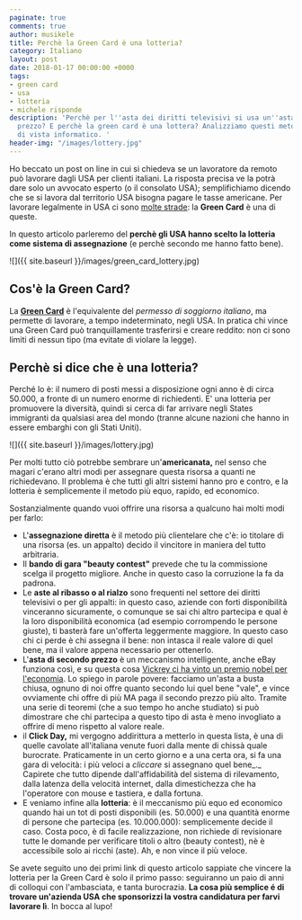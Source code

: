 ```yaml
---
paginate: true
comments: true
author: musikele
title: Perchè la Green Card è una lotteria?
category: Italiano
layout: post
date: 2018-01-17 00:00:00 +0000
tags:
- green card
- usa
- lotteria
- michele risponde
description: 'Perchè per l''asta dei diritti televisivi si usa un''asta di secondo
  prezzo? E perchè la green card è una lottera? Analizziamo questi metodi da un punto
  di vista informatico. '
header-img: "/images/lottery.jpg"
---
```

Ho beccato un post on line in cui si chiedeva se un lavoratore da remoto può lavorare dagli USA per clienti italiani. La risposta precisa ve la potrà dare solo un avvocato esperto (o il consolato USA); semplifichiamo dicendo che se si lavora dal territorio USA bisogna pagare le tasse americane. Per lavorare legalmente in USA ci sono [molte strade](https://www.us-immigration.com/greencard/Green-Card-Lottery.html): la **Green Card** è una di queste. 

In questo articolo parleremo del **perchè gli USA hanno scelto la lotteria come sistema di assegnazione** (e perchè secondo me hanno fatto bene). 

![]({{ site.baseurl }}/images/green_card_lottery.jpg)

## Cos'è la Green Card?

La [**Green Card**](http://america24.com/news/come-si-ottiene-la-green-card) è l'equivalente del _permesso di soggiorno italiano_, ma permette di lavorare, a tempo indeterminato, negli USA. In pratica chi vince una Green Card può tranquillamente trasferirsi e creare reddito: non ci sono limiti di nessun tipo (ma evitate di violare la legge). 

## Perchè si dice che è una lotteria? 

Perché lo è: il numero di posti messi a disposizione ogni anno è di circa 50.000, a fronte di un numero enorme di richiedenti. E' una lotteria per promuovere la diversità, quindi si cerca di far arrivare negli States immigranti da qualsiasi area del mondo (tranne alcune nazioni che hanno in essere embarghi con gli Stati Uniti). 

![]({{ site.baseurl }}/images/lottery.jpg)

Per molti tutto ciò potrebbe sembrare un'**americanata,** nel senso che magari c'erano altri modi per assegnare questa risorsa a quanti ne richiedevano. Il problema è che tutti gli altri sistemi hanno pro e contro, e la lotteria è semplicemente il metodo più equo, rapido, ed economico. 

Sostanzialmente quando vuoi offrire una risorsa a qualcuno hai molti modi per farlo:

* L'**assegnazione diretta** è il metodo più clientelare che c'è: io titolare di una risorsa  (es. un appalto) decido il vincitore in maniera del tutto arbitraria.
* Il  **bando di gara "beauty contest"** prevede che tu la commissione scelga il progetto migliore. Anche in questo caso la corruzione la fa da padrona.
* Le **aste al ribasso o al rialzo** sono frequenti nel settore dei diritti televisivi o  per gli appalti: in questo caso, aziende con forti disponibilità vinceranno sicuramente, o comunque se sai chi altro partecipa e qual è la loro disponibilità economica (ad esempio corrompendo le persone giuste), ti basterà fare un'offerta leggermente maggiore. In questo caso chi ci perde è chi assegna il bene: non intasca il reale valore di quel bene, ma il valore appena necessario per ottenerlo. 
* L'**asta di secondo prezzo** è un meccanismo intelligente, anche eBay funziona così, e su questa cosa [Vickrey ci ha vinto un premio nobel per l'economia](https://it.wikipedia.org/wiki/William_Vickrey). Lo spiego in parole povere: facciamo un'asta a busta chiusa, ognuno di noi offre quanto secondo lui quel bene "vale", e vince ovviamente chi offre di più MA paga il secondo prezzo più alto. Tramite una serie di teoremi (che a suo tempo ho anche studiato) si può dimostrare che chi partecipa a questo tipo di asta è meno invogliato a offrire di meno rispetto al valore reale. 
* il **Click Day,** mi vergogno addirittura a metterlo in questa lista, è una di quelle cavolate all'italiana venute fuori dalla mente di chissà quale burocrate. Praticamente in un certo giorno e a una certa ora, si fa una gara di velocità: i più veloci a _cliccare_ si assegnano quel bene_._ Capirete che tutto dipende dall'affidabilità del sistema di rilevamento, dalla latenza della velocità internet, dalla dimestichezza che ha l'operatore con mouse e tastiera, e dalla fortuna. 
* E veniamo infine alla **lotteria**: è il meccanismo più equo ed economico quando hai un tot di posti disponibili (es. 50.000) e una quantità enorme di persone che partecipa (es. 10.000.000): semplicemente decide il caso. Costa poco, è di facile realizzazione, non richiede di revisionare tutte le domande per verificare titoli o altro (beauty contest), nè è accessibile solo ai ricchi (aste). Ah, e non vince il più veloce.  

Se avete seguito uno dei primi link di questo articolo sappiate che vincere la lotteria per la Green Card è solo il primo passo: seguiranno un paio di anni di colloqui con l'ambasciata, e tanta burocrazia. **La cosa più semplice é di trovare un'azienda USA che sponsorizzi la vostra candidatura per farvi lavorare lì**. In bocca al lupo! 
